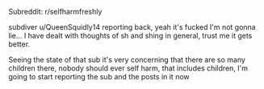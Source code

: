 Subreddit: r/selfharmfreshly

subdiver u/QueenSquidly14 reporting back, yeah it's fucked I'm not gonna lie... I have dealt with thoughts of sh and shing in general, trust me it gets better. 

Seeing the state of that sub it's very concerning that there are so many children there, nobody should ever self harm, that includes children, I'm going to start reporting the sub and the posts in it now